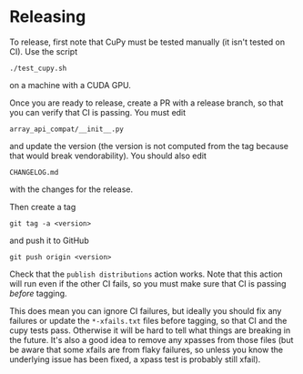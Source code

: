 # Releasing

To release, first note that CuPy must be tested manually (it isn't tested on
CI). Use the script

```
./test_cupy.sh
```

on a machine with a CUDA GPU.

Once you are ready to release, create a PR with a release branch, so that you
can verify that CI is passing. You must edit

```
array_api_compat/__init__.py
```

and update the version (the version is not computed from the tag because that
would break vendorability). You should also edit

```
CHANGELOG.md
```

with the changes for the release.

Then create a tag

```
git tag -a <version>
```

and push it to GitHub

```
git push origin <version>
```

Check that the `publish distributions` action works. Note that this action
will run even if the other CI fails, so you must make sure that CI is passing
*before* tagging.

This does mean you can ignore CI failures, but ideally you should fix any
failures or update the `*-xfails.txt` files before tagging, so that CI and the
cupy tests pass. Otherwise it will be hard to tell what things are breaking in
the future. It's also a good idea to remove any xpasses from those files (but
be aware that some xfails are from flaky failures, so unless you know the
underlying issue has been fixed, a xpass test is probably still xfail).
